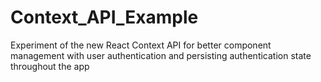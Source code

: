 # Context_API_Example
Experiment of the new React Context API for better component management with user authentication and persisting authentication state throughout the app


